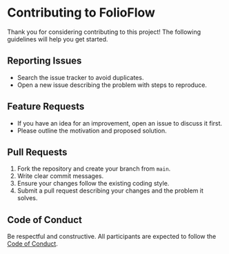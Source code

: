 # Contributing to FolioFlow

Thank you for considering contributing to this project! The following guidelines will help you get started.

## Reporting Issues

* Search the issue tracker to avoid duplicates.
* Open a new issue describing the problem with steps to reproduce.

## Feature Requests

* If you have an idea for an improvement, open an issue to discuss it first.
* Please outline the motivation and proposed solution.

## Pull Requests

1. Fork the repository and create your branch from `main`.
2. Write clear commit messages.
3. Ensure your changes follow the existing coding style.
4. Submit a pull request describing your changes and the problem it solves.

## Code of Conduct

Be respectful and constructive. All participants are expected to follow the [Code of Conduct](https://opensource.org/license/mit/).

